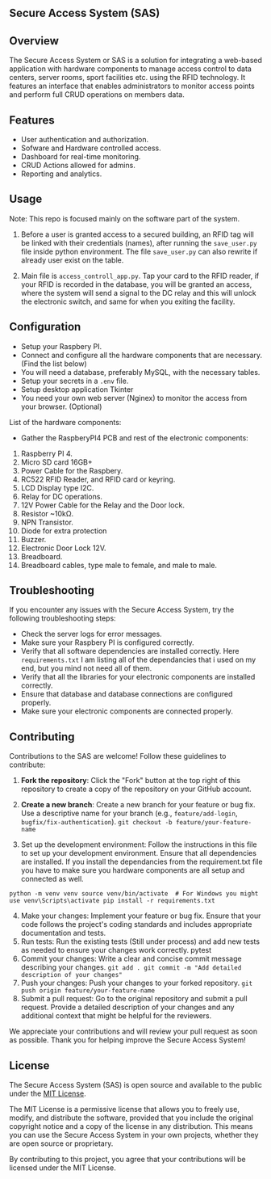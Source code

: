 ## Secure Access System (SAS)

## Overview
The Secure Access System or SAS is a solution for integrating a web-based application with hardware components to manage access control to data centers, server rooms, sport facilities etc. using the RFID technology. It features an interface that enables administrators to monitor access points and perform full CRUD operations on members data.

## Features
- User authentication and authorization.
- Sofware and Hardware controlled access.
- Dashboard for real-time monitoring.
- CRUD Actions allowed for admins.
- Reporting and analytics.

## Usage

Note: This repo is focused mainly on the software part of the system.

1. Before a user is granted access to a secured building, an RFID tag will be linked with their credentials (names), after running the `save_user.py` file inside python environment. The file `save_user.py` can also rewrite if already user exist on the table.

2. Main file is `access_controll_app.py`. Tap your card to the RFID reader, if your RFID is recorded in the database, you will be granted an access, where the system will send a signal to the DC relay and this will unlock the electronic switch, and same for when you exiting the facility.

## Configuration
- Setup your Raspbery PI.
- Connect and configure all the hardware components that are necessary. (Find the list below)
- You will need a database, preferably MySQL, with the necessary tables.
- Setup your secrets in a `.env` file.
- Setup desktop application Tkinter
- You need your own web server (Nginex) to monitor the access from your browser. (Optional)

List of the hardware components:

- Gather the RaspberyPI4 PCB and rest of the electronic components:
1. Raspberry PI 4.
2. Micro SD card 16GB+
3. Power Cable for the Raspbery.
4. RC522 RFID Reader, and RFID card or keyring.
5. LCD Display type I2C.
6. Relay for DC operations.
7. 12V Power Cable for the Relay and the Door lock.
8. Resistor ~10kΩ.
9. NPN Transistor.
10. Diode for extra protection
11. Buzzer.
12. Electronic Door Lock 12V.
13. Breadboard.
14. Breadboard cables, type male to female, and male to male.

## Troubleshooting
If you encounter any issues with the Secure Access System, try the following troubleshooting steps:
- Check the server logs for error messages.
- Make sure your Raspbery PI is configured correctly.
- Verify that all software dependencies are installed correctly. Here `requirements.txt` I am listing all of the dependancies that i used on my end, but you mind not need all of them.
- Verify that all the libraries for your electronic components are installed correctly.
- Ensure that database and database connections are configured properly.
- Make sure your electronic components are connected properly.

## Contributing
Contributions to the SAS are welcome! Follow these guidelines to contribute:

1. **Fork the repository**: Click the "Fork" button at the top right of this repository to create a copy of the repository on your GitHub account.
2. **Create a new branch**: Create a new branch for your feature or bug fix. Use a descriptive name for your branch (e.g., `feature/add-login`, `bugfix/fix-authentication`).
   `git checkout -b feature/your-feature-name`

3. Set up the development environment: Follow the instructions in this file to set up your development environment. Ensure that all dependencies are installed. If you install the dependancies from the requirement.txt file you have to make sure you hardware components are all setup and connected as well.

`python -m venv venv
source venv/bin/activate  # For Windows you might use venv\Scripts\activate
pip install -r requirements.txt`

4. Make your changes: Implement your feature or bug fix. Ensure that your code follows the project's coding standards and includes appropriate documentation and tests.
5. Run tests: Run the existing tests (Still under process) and add new tests as needed to ensure your changes work correctly.
pytest
6. Commit your changes: Write a clear and concise commit message describing your changes.
`git add .
git commit -m "Add detailed description of your changes"`
7. Push your changes: Push your changes to your forked repository.
`git push origin feature/your-feature-name`
8. Submit a pull request: Go to the original repository and submit a pull request. Provide a detailed description of your changes and any additional context that might be helpful for the reviewers.

We appreciate your contributions and will review your pull request as soon as possible. Thank you for helping improve the Secure Access System!

## License
The Secure Access System (SAS) is open source and available to the public under the [MIT License](https://opensource.org/licenses/MIT).

The MIT License is a permissive license that allows you to freely use, modify, and distribute the software, provided that you include the original copyright notice and a copy of the license in any distribution. This means you can use the Secure Access System in your own projects, whether they are open source or proprietary.

By contributing to this project, you agree that your contributions will be licensed under the MIT License.
